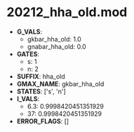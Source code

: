 # 20212_hha_old.mod

- **G_VALS**:
  - gkbar_hha_old: 1.0
  - gnabar_hha_old: 0.0
- **GATES**:
  - s: 1
  - n: 2
- **SUFFIX**: hha_old
- **GMAX_NAME**: gkbar_hha_old
- **STATES**: ['s', 'n']
- **I_VALS**:
  - 6.3: 0.9998420451351929
  - 37: 0.9998420451351929
- **ERROR_FLAGS**: []

